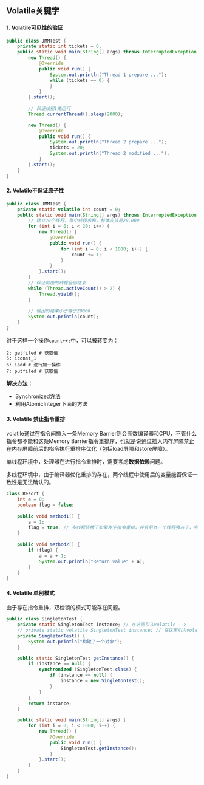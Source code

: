 ## Volatile关键字

#### 1. Volatile可见性的验证

```java
public class JMMTest {
    private static int tickets = 0;
    public static void main(String[] args) throws InterruptedException {
        new Thread() {
            @Override
            public void run() {
                System.out.println("Thread 1 prepare ...");
                while (tickets == 0) {
                }
            }
        }.start();
		
        // 保证线程1先运行
        Thread.currentThread().sleep(2000);

        new Thread() {
            @Override
            public void run() {
                System.out.println("Thread 2 prepare ...");
                tickets = 20;
                System.out.println("Thread 2 modified ...");
            }
        }.start();
    }
}
```

#### 2. Volatile不保证原子性

```java
public class JMMTest {
    private static volatile int count = 0;
    public static void main(String[] args) throws InterruptedException {
        // 建立20个线程，每个线程求和，整体应该是20,000
        for (int i = 0; i < 20; i++) {
            new Thread() {
                @Override
                public void run() {
                    for (int i = 0; i < 1000; i++) {
                        count += 1;
                    }
                }
            }.start();
        }
        // 保证前面的线程全部结束
        while (Thread.activeCount() > 2) {
            Thread.yield();
        }
		
        // 输出的结果小于等于20000
        System.out.println(count);
    }
}
```

对于这样一个操作`count++;`中，可以被转变为：

```shell
2: getfiled # 获取值
5: iconst_1 
6: iadd # 进行加一操作
7: putfiled # 获取值
```

**解决方法：**

+   Synchronized方法
+   利用AtomicInteger下面的方法





#### 3. Volatile 禁止指令重排

volatile通过在指令间插入一条Memory Barrier则会高数编译器和CPU，不管什么指令都不能和这条Memory Barrier指令重排序，也就是说通过插入内存屏障禁止在内存屏障前后的指令执行重排序优化（包括load屏障和store屏障）。

单线程环境中，处理器在进行指令重排时，需要考虑**数据依赖**问题。

多线程环境中，由于编译器优化重排的存在，两个线程中使用后的变量能否保证一致性是无法确认的。

```java
class Resort {
    int a = 0;
    boolean flag = false;
    
    public void method1() {
        a = 1;
        flag = true; // 多线程环境下如果发生指令重排，并且另外一个线程强占了，会发生a=5的情况。
    }
    
    public void method2() {
        if (flag) {
            a = a + 1;
            System.out.println("Return value" + a);
        }
    }
}
```





#### 4. Volatile 单例模式

由于存在指令重排，双检锁的模式可能存在问题。

```java
public class SingletonTest {
    private static SingletonTest instance; // 在这里引入volatile -->
    // private static volatile SingletonTest instance; // 在这里引入volatile,禁止指令重排
    private SingletonTest() {
        System.out.println("构建了一个对象");
    }

    public static SingletonTest getInstance() {
        if (instance == null) {
            synchronized (SingletonTest.class) {
                if (instance == null) {
                    instance = new SingletonTest();
                }
            }
        }
        return instance;
    }

    public static void main(String[] args) {
        for (int i = 0; i < 1000; i++) {
            new Thread() {
                @Override
                public void run() {
                    SingletonTest.getInstance();
                }
            }.start();
        }
    }
}
```

